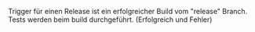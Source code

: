 
Trigger für einen Release ist ein erfolgreicher Build vom "release" Branch.
Tests werden beim build durchgeführt. (Erfolgreich und Fehler)